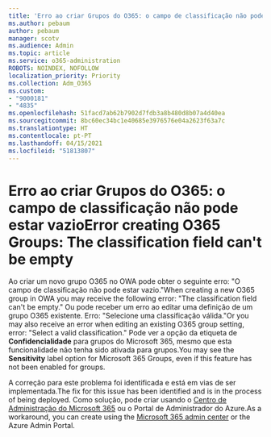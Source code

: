 ```yaml
---
title: 'Erro ao criar Grupos do O365: o campo de classificação não pode estar vazio'
ms.author: pebaum
author: pebaum
manager: scotv
ms.audience: Admin
ms.topic: article
ms.service: o365-administration
ROBOTS: NOINDEX, NOFOLLOW
localization_priority: Priority
ms.collection: Adm_O365
ms.custom:
- "9000181"
- "4835"
ms.openlocfilehash: 51facd7ab62b7902d7fdb3a8b480d8b07a4d40ea
ms.sourcegitcommit: 8bc60ec34bc1e40685e3976576e04a2623f63a7c
ms.translationtype: HT
ms.contentlocale: pt-PT
ms.lasthandoff: 04/15/2021
ms.locfileid: "51813807"
---
```

# <a name="error-creating-o365-groups-the-classification-field-cant-be-empty"></a><span data-ttu-id="d50b8-102">Erro ao criar Grupos do O365: o campo de classificação não pode estar vazio</span><span class="sxs-lookup"><span data-stu-id="d50b8-102">Error creating O365 Groups: The classification field can't be empty</span></span>

<span data-ttu-id="d50b8-103">Ao criar um novo grupo O365 no OWA pode obter o seguinte erro: "O campo de classificação não pode estar vazio."</span><span class="sxs-lookup"><span data-stu-id="d50b8-103">When creating a new O365 group in OWA you may receive the following error: "The classification field can't be empty."</span></span>  <span data-ttu-id="d50b8-104">Ou pode receber um erro ao editar uma definição de um grupo O365 existente. Erro: "Selecione uma classificação válida."</span><span class="sxs-lookup"><span data-stu-id="d50b8-104">Or you may also receive an error when editing an existing O365 group setting, error: "Select a valid classification."</span></span>   <span data-ttu-id="d50b8-105">Pode ver a opção da etiqueta de **Confidencialidade** para grupos do Microsoft 365, mesmo que esta funcionalidade não tenha sido ativada para grupos.</span><span class="sxs-lookup"><span data-stu-id="d50b8-105">You may see the **Sensitivity** label option for Microsoft 365 Groups, even if this feature has not been enabled for groups.</span></span>

<span data-ttu-id="d50b8-106">A correção para este problema foi identificada e está em vias de ser implementada.</span><span class="sxs-lookup"><span data-stu-id="d50b8-106">The fix for this issue has been identified and is in the process of being deployed.</span></span>  <span data-ttu-id="d50b8-107">Como solução, pode criar usando o [Centro de Administração do Microsoft 365](https://docs.microsoft.com/microsoft-365/admin/create-groups/create-groups?view=o365-worldwide) ou o Portal de Administrador do Azure.</span><span class="sxs-lookup"><span data-stu-id="d50b8-107">As a workaround, you can create using the [Microsoft 365 admin center](https://docs.microsoft.com/microsoft-365/admin/create-groups/create-groups?view=o365-worldwide) or the Azure Admin Portal.</span></span>
